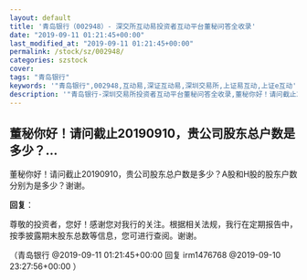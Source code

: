 ```yaml
---
layout: default
title: '青岛银行（002948）- 深交所互动易投资者互动平台董秘问答全收录'
date: "2019-09-11 01:21:45+00:00"
last_modified_at: "2019-09-11 01:21:45+00:00"
permalink: /stock/sz/002948/
categories: szstock
cover: 
tags: "青岛银行"
keywords: '"青岛银行",002948,互动易,深证互动易,深圳交易所,上证易互动,上证e互动'
description: '"青岛银行-深圳交易所投资者互动平台董秘问答全收录,董秘你好！请问截止20190910，贵公司股东总户数是多少？A股和H股的股东户数分别为是多少？谢谢。"'
---
```


## 董秘你好！请问截止20190910，贵公司股东总户数是多少？...

董秘你好！请问截止20190910，贵公司股东总户数是多少？A股和H股的股东户数分别为是多少？谢谢。

**回复**：

尊敬的投资者，您好！感谢您对我行的关注。根据相关法规，我行在定期报告中，按季披露期末股东总数等信息，您可进行查阅。谢谢。 

（青岛银行  @2019-09-11 01:21:45+00:00 回复 irm1476768  @2019-09-10 23:27:56+00:00 ）

